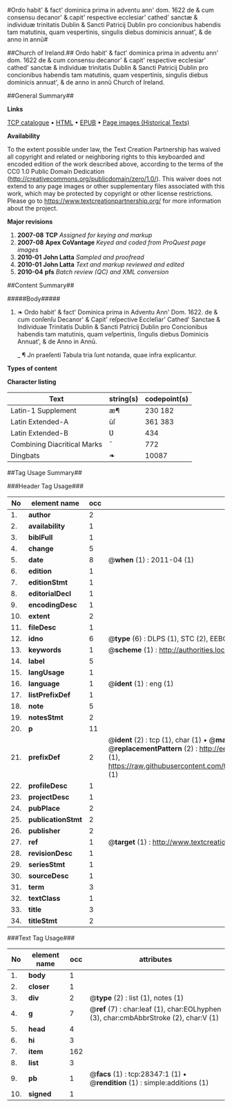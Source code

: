 #Ordo habit' & fact' dominica prima in adventu ann' dom. 1622 de &  cum consensu decanor' & capit' respective ecclesiar' cathed' sanctæ & individuæ trinitatis Dublin & Sancti Patricij Dublin pro concionibus habendis tam matutinis, quam vespertinis, singulis diebus dominicis annuat', & de anno in annũ#

##Church of Ireland.##
Ordo habit' & fact' dominica prima in adventu ann' dom. 1622 de &  cum consensu decanor' & capit' respective ecclesiar' cathed' sanctæ & individuæ trinitatis Dublin & Sancti Patricij Dublin pro concionibus habendis tam matutinis, quam vespertinis, singulis diebus dominicis annuat', & de anno in annũ
Church of Ireland.

##General Summary##

**Links**

[TCP catalogue](http://www.ota.ox.ac.uk/tcp/)  • 
[HTML](http://tei.it.ox.ac.uk/tcp/Texts-HTML/free/A20/A20889.html)  • 
[EPUB](http://tei.it.ox.ac.uk/tcp/Texts-EPUB/free/A20/A20889.epub) • 
[Page images (Historical Texts)](https://historicaltexts.jisc.ac.uk/eebo-33143270e)

**Availability**

To the extent possible under law, the Text Creation Partnership has waived all copyright and related or neighboring rights to this keyboarded and encoded edition of the work described above, according to the terms of the CC0 1.0 Public Domain Dedication (http://creativecommons.org/publicdomain/zero/1.0/). This waiver does not extend to any page images or other supplementary files associated with this work, which may be protected by copyright or other license restrictions. Please go to https://www.textcreationpartnership.org/ for more information about the project.

**Major revisions**

1. __2007-08__ __TCP__ *Assigned for keying and markup*
1. __2007-08__ __Apex CoVantage__ *Keyed and coded from ProQuest page images*
1. __2010-01__ __John Latta__ *Sampled and proofread*
1. __2010-01__ __John Latta__ *Text and markup reviewed and edited*
1. __2010-04__ __pfs__ *Batch review (QC) and XML conversion*

##Content Summary##

#####Body#####

1. ❧ Ordo habit' & fact' Dominica prima in Adventu Ann' Dom. 1622. de & cum conſenſu Decanor' & Capit' reſpective Eccleſiar' Cathed' Sanctae & Individuae Trinitatis Dublin & Sancti Patricij Dublin pro Concionibus habendis tam matutinis, quam veſpertinis, ſingulis diebus Dominicis Annuat', & de Anno in Annū.

    _ ¶ Jn praeſenti Tabula tria ſunt notanda, quae infra explicantur.

**Types of content**


**Character listing**


|Text|string(s)|codepoint(s)|
|---|---|---|
|Latin-1 Supplement|æ¶|230 182|
|Latin Extended-A|ũſ|361 383|
|Latin Extended-B|Ʋ|434|
|Combining             Diacritical Marks|̄|772|
|Dingbats|❧|10087|

##Tag Usage Summary##

###Header Tag Usage###

|No|element name|occ|attributes|
|---|---|---|---|
|1.|__author__|2||
|2.|__availability__|1||
|3.|__biblFull__|1||
|4.|__change__|5||
|5.|__date__|8| @__when__ (1) : 2011-04 (1)|
|6.|__edition__|1||
|7.|__editionStmt__|1||
|8.|__editorialDecl__|1||
|9.|__encodingDesc__|1||
|10.|__extent__|2||
|11.|__fileDesc__|1||
|12.|__idno__|6| @__type__ (6) : DLPS (1), STC (2), EEBO-CITATION (1), OCLC (1), VID (1)|
|13.|__keywords__|1| @__scheme__ (1) : http://authorities.loc.gov/ (1)|
|14.|__label__|5||
|15.|__langUsage__|1||
|16.|__language__|1| @__ident__ (1) : eng (1)|
|17.|__listPrefixDef__|1||
|18.|__note__|5||
|19.|__notesStmt__|2||
|20.|__p__|11||
|21.|__prefixDef__|2| @__ident__ (2) : tcp (1), char (1)  •  @__matchPattern__ (2) : ([0-9\-]+):([0-9IVX]+) (1), (.+) (1)  •  @__replacementPattern__ (2) : http://eebo.chadwyck.com/downloadtiff?vid=$1&page=$2 (1), https://raw.githubusercontent.com/textcreationpartnership/Texts/master/tcpchars.xml#$1 (1)|
|22.|__profileDesc__|1||
|23.|__projectDesc__|1||
|24.|__pubPlace__|2||
|25.|__publicationStmt__|2||
|26.|__publisher__|2||
|27.|__ref__|1| @__target__ (1) : http://www.textcreationpartnership.org/docs/. (1)|
|28.|__revisionDesc__|1||
|29.|__seriesStmt__|1||
|30.|__sourceDesc__|1||
|31.|__term__|3||
|32.|__textClass__|1||
|33.|__title__|3||
|34.|__titleStmt__|2||


###Text Tag Usage###

|No|element name|occ|attributes|
|---|---|---|---|
|1.|__body__|1||
|2.|__closer__|1||
|3.|__div__|2| @__type__ (2) : list (1), notes (1)|
|4.|__g__|7| @__ref__ (7) : char:leaf (1), char:EOLhyphen (3), char:cmbAbbrStroke (2), char:V (1)|
|5.|__head__|4||
|6.|__hi__|3||
|7.|__item__|162||
|8.|__list__|3||
|9.|__pb__|1| @__facs__ (1) : tcp:28347:1 (1)  •  @__rendition__ (1) : simple:additions (1)|
|10.|__signed__|1||
